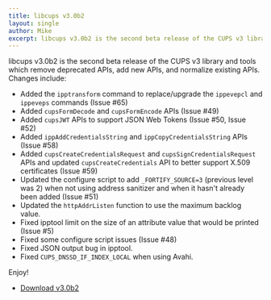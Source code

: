 ```yaml
---
title: libcups v3.0b2
layout: single
author: Mike
excerpt: libcups v3.0b2 is the second beta release of the CUPS v3 library and tools which remove deprecated APIs, add new APIs, and normalize existing APIs.
---
```


libcups v3.0b2 is the second beta release of the CUPS v3 library and tools which remove deprecated APIs, add new APIs, and normalize existing APIs.  Changes include:

- Added the `ipptransform` command to replace/upgrade the `ippevepcl` and
  `ippeveps` commands (Issue #65)
- Added `cupsFormDecode` and `cupsFormEncode` APIs (Issue #49)
- Added `cupsJWT` APIs to support JSON Web Tokens (Issue #50, Issue #52)
- Added `ippAddCredentialsString` and `ippCopyCredentialsString` APIs
  (Issue #58)
- Added `cupsCreateCredentialsRequest` and `cupsSignCredentialsRequest` APIs and
  updated `cupsCreateCredentials` API to better support X.509 certificates
  (Issue #59)
- Updated the configure script to add `_FORTIFY_SOURCE=3` (previous level was 2)
  when not using address sanitizer and when it hasn't already been added
  (Issue #51)
- Updated the `httpAddrListen` function to use the maximum backlog value.
- Fixed ipptool limit on the size of an attribute value that would be printed
  (Issue #5)
- Fixed some configure script issues (Issue #48)
- Fixed JSON output bug in ipptool.
- Fixed `CUPS_DNSSD_IF_INDEX_LOCAL` when using Avahi.

Enjoy!

* <a href="https://github.com/OpenPrinting/libcups/releases/tag/v3.0b2" itemprop="sameAs" rel="nofollow noopener noreferrer"><i class="fas fa-fw fa-download" aria-hidden="true"></i>Download v3.0b2</a>
